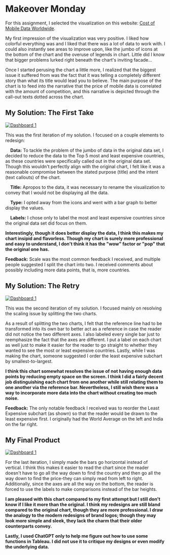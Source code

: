 # Makeover Monday

For this assignment, I selected the visualization on this website: [Cost of Mobile Data Worldwide](https://www.visualcapitalist.com/cost-of-mobile-data-worldwide/). 

My first impression of the visualization was very positive. I liked how colorful everything was and I liked that there was a lot of data to work with. I could also instantly see areas to improve upon, like the jumbo of icons at the bottom of the chart and the overuse of legends in chart. Little did I know that bigger problems lurked right beneath the chart's inviting facade...

Once I started perusing the chart a little more, I realized that the biggest issue it suffered from was the fact that it was telling a completely different story than what its title would lead you to believe. The main purpose of the chart is to feed into the narrative that the price of mobile data is correlated with the amount of competition, and this narrative is depicted through the call-out texts dotted across the chart.

## My Solution: The First Take

<div class='tableauPlaceholder' id='viz1758132304537' style='position: relative'><noscript><a href='#'><img alt='Dashboard 1 ' src='https:&#47;&#47;public.tableau.com&#47;static&#47;images&#47;Mo&#47;MostandLeastExpensiveCostof1GB&#47;Dashboard1&#47;1_rss.png' style='border: none' /></a></noscript><object class='tableauViz'  style='display:none;'><param name='host_url' value='https%3A%2F%2Fpublic.tableau.com%2F' /> <param name='embed_code_version' value='3' /> <param name='site_root' value='' /><param name='name' value='MostandLeastExpensiveCostof1GB&#47;Dashboard1' /><param name='tabs' value='no' /><param name='toolbar' value='yes' /><param name='static_image' value='https:&#47;&#47;public.tableau.com&#47;static&#47;images&#47;Mo&#47;MostandLeastExpensiveCostof1GB&#47;Dashboard1&#47;1.png' /> <param name='animate_transition' value='yes' /><param name='display_static_image' value='yes' /><param name='display_spinner' value='yes' /><param name='display_overlay' value='yes' /><param name='display_count' value='yes' /><param name='language' value='en-US' /></object></div>                
<script type='text/javascript'>                    
  var divElement = document.getElementById('viz1758132304537');                    
  var vizElement = divElement.getElementsByTagName('object')[0];                    
  if ( divElement.offsetWidth > 800 ) { vizElement.style.width='1000px';vizElement.style.height='827px';} else if ( divElement.offsetWidth > 500 ) { vizElement.style.width='1000px';vizElement.style.height='827px';} else { vizElement.style.width='100%';vizElement.style.height='727px';}                     
  var scriptElement = document.createElement('script');                    
  scriptElement.src = 'https://public.tableau.com/javascripts/api/viz_v1.js';                    vizElement.parentNode.insertBefore(scriptElement, vizElement);                
</script>

This was the first iteration of my solution. I focused on a couple elements to redesign:

&nbsp;&nbsp;&nbsp;&nbsp;**Data:** To tackle the problem of the jumbo of data in the original data set, I decided to reduce the data to the Top 5 most and least expensive countries, as these countries were specifically called out in the original data set. Though this wouldn't perfectly align with the original chart, I felt like it was a reasonable compromise between the stated purpose (title) and the intent (text callouts) of the chart. 

&nbsp;&nbsp;&nbsp;&nbsp;**Title:** Apropos to the data, it was necessary to rename the visualization to convey that I would not be displaying all the data.

&nbsp;&nbsp;&nbsp;&nbsp;**Type:** I opted away from the icons and went with a bar graph to better display the values. 

&nbsp;&nbsp;&nbsp;&nbsp;**Labels:** I chose only to label the most and least expensive countries since the original data set did focus on them. 
  
**Interestingly, though it does better display the data, I think this makes my chart insipid and flavorless. Though my chart is surely more professional and easy to understand, I don't think it has the "wow" factor or "pop" that the original one has.**

**Feedback:** Scale was the most common feedback I received, and multiple people suggested I split the chart into two. I received comments about possibly including more data points, that is, more countries. 

## My Solution: The Retry

<div class='tableauPlaceholder' id='viz1758133837695' style='position: relative'><noscript><a href='#'><img alt='Dashboard 1 ' src='https:&#47;&#47;public.tableau.com&#47;static&#47;images&#47;Co&#47;Costof1GBRevised&#47;Dashboard1&#47;1_rss.png' style='border: none' /></a></noscript><object class='tableauViz'  style='display:none;'><param name='host_url' value='https%3A%2F%2Fpublic.tableau.com%2F' /> <param name='embed_code_version' value='3' /> <param name='site_root' value='' /><param name='name' value='Costof1GBRevised&#47;Dashboard1' /><param name='tabs' value='no' /><param name='toolbar' value='yes' /><param name='static_image' value='https:&#47;&#47;public.tableau.com&#47;static&#47;images&#47;Co&#47;Costof1GBRevised&#47;Dashboard1&#47;1.png' /> <param name='animate_transition' value='yes' /><param name='display_static_image' value='yes' /><param name='display_spinner' value='yes' /><param name='display_overlay' value='yes' /><param name='display_count' value='yes' /><param name='language' value='en-US' /><param name='filter' value='publish=yes' /></object></div>                
<script type='text/javascript'>                    
  var divElement = document.getElementById('viz1758133837695');                    
  var vizElement = divElement.getElementsByTagName('object')[0];                    
  if ( divElement.offsetWidth > 800 ) { vizElement.style.width='1000px';vizElement.style.height='827px';} else if ( divElement.offsetWidth > 500 ) { vizElement.style.width='1000px';vizElement.style.height='827px';} else { vizElement.style.width='100%';vizElement.style.height='777px';}                     
  var scriptElement = document.createElement('script');                    
  scriptElement.src = 'https://public.tableau.com/javascripts/api/viz_v1.js';                    vizElement.parentNode.insertBefore(scriptElement, vizElement);                
</script>

This was the second iteration of my solution. I focused mainly on resolving the scaling issue by splitting the two charts. 

As a result of splitting the two charts, I felt that the reference line had to be transformed into its own bar to better act as a reference in case the reader did not notice the two different axes. I also labeled every single bar just to reemphasize the fact that the axes are different. I put a label on each chart as well just to make it easier for the reader to go straight to whether they wanted to see the most or least expensive countries. Lastly, while I was making the chart, someone suggested I order the least expensive subchart by smallest-to-largest.

**I think this chart somewhat resolves the issue of not having enough data points by reducing empty space on the screen. I think I did a fairly decent job distinguishing each chart from one another while still relating them to one another via the reference bar. Nevertheless, I still wish there was a way to incorporate more data into the chart without creating too much noise.**

**Feedback:** The only notable feedback I received was to reorder the Least Expensive subchart (as shown) so that the reader would be drawn to the least expensive first. I originally had the World Average on the left and India on the far right.

## My Final Product

<div class='tableauPlaceholder' id='viz1758135689918' style='position: relative'><noscript><a href='#'><img alt='Dashboard 1 ' src='https:&#47;&#47;public.tableau.com&#47;static&#47;images&#47;Co&#47;Costof1GBRevisedFinal&#47;Dashboard1&#47;1_rss.png' style='border: none' /></a></noscript><object class='tableauViz'  style='display:none;'><param name='host_url' value='https%3A%2F%2Fpublic.tableau.com%2F' /> <param name='embed_code_version' value='3' /> <param name='site_root' value='' /><param name='name' value='Costof1GBRevisedFinal&#47;Dashboard1' /><param name='tabs' value='no' /><param name='toolbar' value='yes' /><param name='static_image' value='https:&#47;&#47;public.tableau.com&#47;static&#47;images&#47;Co&#47;Costof1GBRevisedFinal&#47;Dashboard1&#47;1.png' /> <param name='animate_transition' value='yes' /><param name='display_static_image' value='yes' /><param name='display_spinner' value='yes' /><param name='display_overlay' value='yes' /><param name='display_count' value='yes' /><param name='language' value='en-US' /><param name='filter' value='publish=yes' /></object></div>                
<script type='text/javascript'>                    
  var divElement = document.getElementById('viz1758135689918');                    
  var vizElement = divElement.getElementsByTagName('object')[0];                    
  if ( divElement.offsetWidth > 800 ) { vizElement.style.width='1000px';vizElement.style.height='827px';} else if ( divElement.offsetWidth > 500 ) { vizElement.style.width='1000px';vizElement.style.height='827px';} else { vizElement.style.width='100%';vizElement.style.height='777px';}                     
  var scriptElement = document.createElement('script');                    
  scriptElement.src = 'https://public.tableau.com/javascripts/api/viz_v1.js';                    vizElement.parentNode.insertBefore(scriptElement, vizElement);                
</script>

For the last iteration, I simply made the bars go horizontal instead of vertical. I think this makes it easier to read the chart since the reader doesn't have to go all the way down to find the country and then go all the way down to find the price-they can simply read from left to right. Additionally, since the axes are all the way on the bottom, the reader is forced to use the labels to make comparisons instead of the bar heights.

**I am pleased with this chart compared to my first attempt but I still don't know if I like it more than the original. I think my redesigns are still bland compared to the original chart, though they are more professional. I draw the analogy to the modern redesigns of brand logos; though they may look more simple and sleek, they lack the charm that their older counterparts convey.**

**Lastly, I used ChatGPT only to help me figure out how to use some functions in Tableau. I did not use it to critique my designs or even modify the underlying data.**
